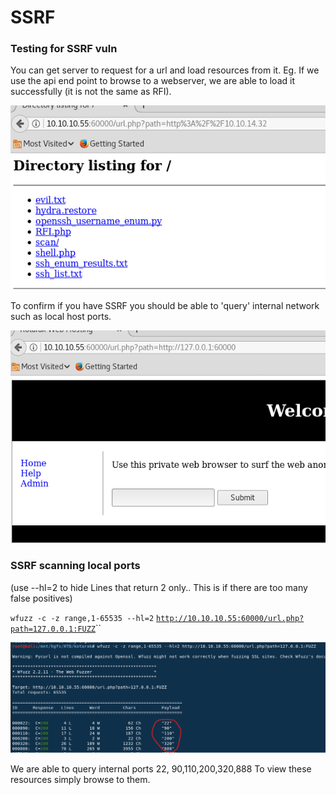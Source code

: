 # SSRF

### Testing for SSRF vuln

You can get server to request for a url and load resources from it. Eg. If we use the api end point to browse to a webserver, we are able to load it successfully \(it is not the same as RFI\).

![](.gitbook/assets/image%20%283%29.png)

To confirm if you have SSRF you should be able to 'query' internal network such as local host ports.

![](.gitbook/assets/image%20%284%29.png)

### SSRF scanning local ports

\(use --hl=2 to hide Lines that return 2 only.. This is if there are too many false positives\) 

`wfuzz -c -z range,1-65535 --hl=2` [`http://10.10.10.55:60000/url.php?path=127.0.0.1:FUZZ`](http://10.10.10.55:60000/url.php?path=127.0.0.1:FUZZ)\`\`

![](.gitbook/assets/image%20%285%29.png)

We are able to query internal ports 22, 90,110,200,320,888 To view these resources simply browse to them.

